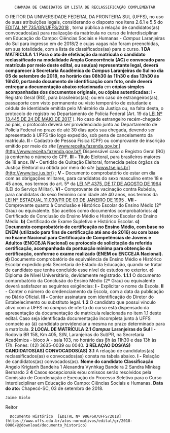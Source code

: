         CHAMADA DE CANDIDATOS EM LISTA DE RECLASSIFICAÇÃO COMPLEMENTAR  

 O REITOR DA UNIVERSIDADE FEDERAL DA FRONTEIRA SUL (UFFS), no uso de suas atribuições legais, considerando o disposto nos itens 2.6.1 e 5.5 do [EDITAL Nº 735/GR/UFFS/2018](https://www.uffs.edu.br/atos-normativos/edital/gr/2018-0735)  , torna pública a relação de candidatos(as) convocados(as) para realização da matrícula no curso de Interdisciplinar em Educação do Campo: Ciências Sociais e Humanas - *Campus* Laranjeiras do Sul para ingresso em de 2018/2 e cujas vagas não foram preenchidas, em sua totalidade, com a lista de classificados(as) para o curso.  **1 DA MATRÍCULA**  **1.1 Para o ato de efetivação da matrícula o candidato reclassificado na modalidade Ampla Concorrência (AC) e convocado para matrícula por meio deste edital, ou seu(ua) representante legal, deverá comparecer à Secretaria Acadêmica do *Campus* Laranjeiras do Sul no dia 05 de setembro de 2018, no horário das 08h30 às 11h30 e das 13h30 às 16h30, portando documento de identificação com foto, onde deverá entregar a documentação abaixo relacionada** em **cópias simples acompanhadas dos documentos originais, ou cópias autenticadas:**  **I -** Registro Geral (RG), para brasileiros(as); ou em caso de estrangeiros(as), passaporte com visto permanente ou visto temporário de estudante e cédula de identidade emitida pelo Ministério da Justiça ou, na falta desta, o protocolo de registro no Departamento de Polícia Federal (Art. 19 da [LEI Nº 13.445 DE 24 DE MAIO DE 2017](http://www.planalto.gov.br/ccivil_03/_ato2015-2018/2017/lei/L13445.htm)  ). No caso de estrangeiro recém-chegado ao país, o protocolo deverá ser providenciado junto ao Departamento de Polícia Federal no prazo de até 30 dias após sua chegada, devendo ser apresentado à UFFS tão logo expedido, sob pena de cancelamento da matrícula. **II -** Cadastro de Pessoa Física (CPF) ou comprovante de inscrição emitido por meio do *site*  [www.receita.fazenda.gov.br.](http://www.receita.fazenda.gov.br/)  Dispensável caso o Registro Geral (RG) já contenha o número do CPF. **III -** Título Eleitoral, para brasileiros maiores de 18 anos. **IV -** Certidão de Quitação Eleitoral, fornecida pelos órgãos da Justiça Eleitoral ou obtida por meio do *site*  [www.tse.jus.br](http://www.tse.jus.br/)  ; **V -** Documento comprobatório de estar em dia com as obrigações militares, para candidatos do sexo masculino entre 18 e 45 anos, nos termos do art. 5º da [LEI Nº 4375, DE 17 DE AGOSTO DE 1964](http://www.planalto.gov.br/ccivil_03/leis/l4375.htm)  (LEI do Serviço Militar). **VI -** Comprovante de vacinação contra Rubéola, para candidatas do sexo feminino com idade até 40 anos, nos termos da [LEI Nº ESTADUAL 11.039/PR DE 03 DE JANEIRO DE 1995](http://www.crianca.mppr.mp.br/pagina-17.html)  . **VII -** Comprovante quanto à Conclusão e Histórico Escolar do Ensino Médio (2º Grau) ou equivalente. São aceitos como documentos comprobatórios: **a)** Certificado de Conclusão do Ensino Médio e Histórico Escolar do Ensino Médio. **b)** Certificado de Exame Supletivo e Histórico Escolar. **c)** D**ocumento comprobatório de certificação no Ensino Médio, com base no ENEM (utilizado para fins de certificação até ano de 2016) ou com base no Exame Nacional para Certificação de Competências de Jovens e Adultos (ENCCEJA Nacional) ou protocolo de solicitação da referida certificação, acompanhada da pontuação mínima para obtenção da certificação, conforme o exame realizado (ENEM ou ENCCEJA Nacional).**  **d)** Documento comprobatório de equivalência de Ensino Médio e Histórico Escolar expedido pela Secretaria de Estado da Educação, quando se tratar de candidato que tenha concluído esse nível de estudos no exterior. **e)** Diploma de Nível Universitário, devidamente registrado. **1.1.1** O documento comprobatório da Conclusão do Ensino Médio (2º Grau) ou equivalente deverá satisfazer as seguintes exigências: **I -** Explicitar o nome da Escola. **II -** Conter o número do credenciamento da Escola, com a data da publicação no Diário Oficial. **III -** Conter assinatura com identificação do Diretor do Estabelecimento ou substituto legal. **1.2** O candidato que possui vínculo ativo com a UFFS no *campus* de oferta do curso está dispensado da apresentação da documentação de matrícula relacionada no item 1.1 deste edital. Caso seja identificada documentação incompleta junto à UFFS compete ao (à) candidato providenciar a mesma no prazo determinado para a matrícula.  **2 LOCAL DE MATRÍCULA**  **2.1 *Campus* Laranjeiras do Sul**  **I -** Rodovia BR 158, Km 405, S/N, Laranjeiras do Sul/PR, na Secretaria Acadêmica - bloco A - sala 103, no horário das 8h às 11h30 e das 13h às 17h. Fones: (42) 3635-0039 ou 0040.  **3 RELAÇÃO DOS(AS) CANDIDATOS(AS) CONVOCADOS(AS)**  **3.1** A relação de candidatos(as) reclassificados(as) e convocados(as) consta na tabela abaixo. **I -** Relação de candidatos(as) convocados(as).     **Nome do candidato**    **Classificação**      Angelo Krigtanh Bandeira   1     Alexandra Vynhkag Bandeira   2     Sandra Minkag Bernardo   3       **4** Casos excepcionais e/ou omissos serão resolvidos pela Comissão de Coordenação e Execução do Processo Seletivo para o Curso Interdisciplinar em Educação do Campo: Ciências Sociais e Humanas.      **Data do ato:** Chapecó-SC, 03 de setembro de 2018.   
 

    Jaime Giolo   
 Reitor 

      Documento Histórico  [EDITAL Nº 986/GR/UFFS/2018](https://www.uffs.edu.br/atos-normativos/edital/gr/2018-0986/@@download/documento_historico)     
      
